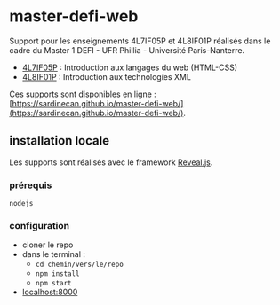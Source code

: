 # master-defi-web

Support pour les enseignements 4L7IF05P et 4L8IF01P réalisés dans le cadre du Master 1 DEFI - UFR Phillia - Université Paris-Nanterre.

- [4L7IF05P](https://formations.parisnanterre.fr/fr/formations-2024-2025/les-formations/master-lmd-05/information-communication-master-JWQFSQAC/documents-et-flux-d-informations-defi-JXBKPPU8/ue-maitriser-un-domaine-et-ses-methodes-K206L1R0/ue-documents-et-flux-d-informations-K20FQ18Z/communiquer-collaborer-echanger-a-l-ere-numerique-K20GMDAI.html) : Introduction aux langages du web (HTML-CSS)
- [4L8IF01P](https://formations.parisnanterre.fr/fr/formations-2024-2025/les-formations/master-lmd-05/information-communication-master-JWQFSQAC/documents-et-flux-d-informations-defi-JXBKPPU8/ue-maitriser-un-domaine-et-ses-methodes-K206L2II/ue-documents-et-flux-d-informations-K20H4OCX/document-structure-et-metadonnees-K20H6YD6.html) : Introduction aux technologies XML

Ces supports sont disponibles en ligne : [https://sardinecan.github.io/master-defi-web/](https://sardinecan.github.io/master-defi-web/).

## installation locale
Les supports sont réalisés avec le framework [Reveal.js](https://revealjs.com/).

### prérequis
`nodejs`

### configuration
- cloner le repo
- dans le terminal :
  - `cd chemin/vers/le/repo`
  - `npm install`
  - `npm start`
- [localhost:8000](http://localhost:8000/)
